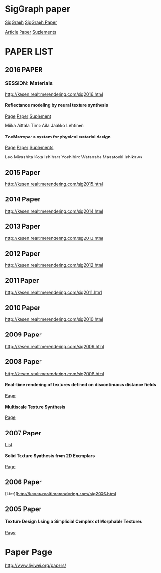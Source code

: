 # SigGraph paper

[SigGraph](http://www.siggraph.org/)
[SigGraph Paper](http://www.siggraph.org/sites/default/files/siggraph-2016-papers-open-access.html)

[Article]()
[Paper]()
[Suplements]()
# PAPER LIST
## 2016 PAPER
### SESSION: Materials
http://kesen.realtimerendering.com/sig2016.html

#### Reflectance modeling by neural texture synthesis
[Page](http://dl.acm.org/authorize.cfm?key=N17237)
[Paper]()
[Suplement]()

Miika Aittala Timo Aila Jaakko Lehtinen 

#### ZoeMatrope: a system for physical material design
[Page](http://dl.acm.org/authorize.cfm?key=N17238)
[Paper]()
[Suplements]()

Leo Miyashita Kota Ishihara Yoshihiro Watanabe Masatoshi Ishikawa 

## 2015 Paper
http://kesen.realtimerendering.com/sig2015.html
## 2014 Paper
http://kesen.realtimerendering.com/sig2014.html
## 2013 Paper
http://kesen.realtimerendering.com/sig2013.html
## 2012 Paper
http://kesen.realtimerendering.com/sig2012.html
## 2011 Paper
http://kesen.realtimerendering.com/sig2011.html
## 2010 Paper
http://kesen.realtimerendering.com/sig2010.html

## 2009 Paper
http://kesen.realtimerendering.com/sig2009.html

## 2008 Paper
http://kesen.realtimerendering.com/sig2008.html

#### Real-time rendering of textures defined on discontinuous distance fields
[Page](http://www.cs.nyu.edu/~parilov/normdscnt.html)

#### Multiscale Texture Synthesis
[Page](http://www.cs.columbia.edu/cg/mts/)

## 2007 Paper
[List](http://kesen.realtimerendering.com/sig2007.html)

#### Solid Texture Synthesis from 2D Exemplars
[Page](http://johanneskopf.de/publications/solid/index.html)

## 2006 Paper
[List](http://kesen.realtimerendering.com/sig2006.html


## 2005 Paper
#### Texture Design Using a Simplicial Complex of Morphable Textures
[Page](http://graphics.ucsd.edu/~matthias/publications.htm)





# Paper Page
http://www.liyiwei.org/papers/



